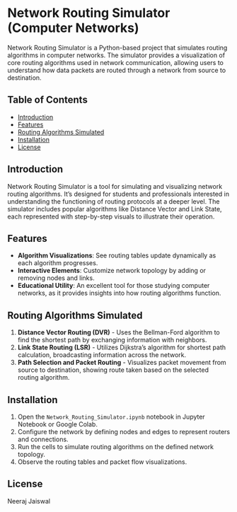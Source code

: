 # Network Routing Simulator (Computer Networks)

Network Routing Simulator is a Python-based project that simulates routing algorithms in computer networks. The simulator provides a visualization of core routing algorithms used in network communication, allowing users to understand how data packets are routed through a network from source to destination.

## Table of Contents

- [Introduction](#introduction)
- [Features](#features)
- [Routing Algorithms Simulated](#routing-algorithms-simulated)
- [Installation](#installation)
- [License](#license)

## Introduction

Network Routing Simulator is a tool for simulating and visualizing network routing algorithms. It’s designed for students and professionals interested in understanding the functioning of routing protocols at a deeper level. The simulator includes popular algorithms like Distance Vector and Link State, each represented with step-by-step visuals to illustrate their operation.

## Features

- **Algorithm Visualizations**: See routing tables update dynamically as each algorithm progresses.
- **Interactive Elements**: Customize network topology by adding or removing nodes and links.
- **Educational Utility**: An excellent tool for those studying computer networks, as it provides insights into how routing algorithms function.

## Routing Algorithms Simulated

1. **Distance Vector Routing (DVR)** - Uses the Bellman-Ford algorithm to find the shortest path by exchanging information with neighbors.
2. **Link State Routing (LSR)** - Utilizes Dijkstra’s algorithm for shortest path calculation, broadcasting information across the network.
3. **Path Selection and Packet Routing** - Visualizes packet movement from source to destination, showing route taken based on the selected routing algorithm.

## Installation
1. Open the `Network_Routing_Simulator.ipynb` notebook in Jupyter Notebook or Google Colab.
2. Configure the network by defining nodes and edges to represent routers and connections.
3. Run the cells to simulate routing algorithms on the defined network topology.
4. Observe the routing tables and packet flow visualizations.

## License
Neeraj Jaiswal